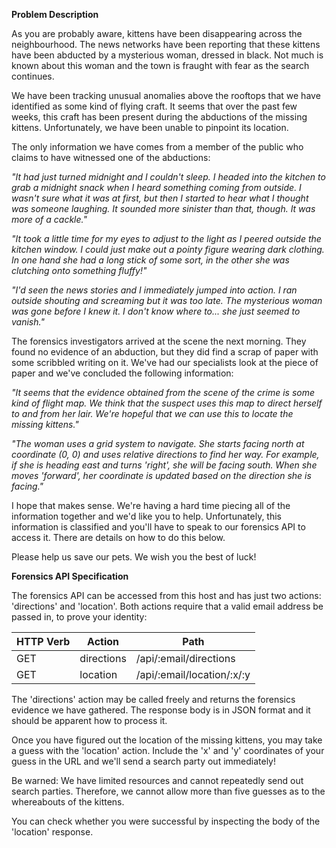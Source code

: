 **Problem Description**  

As you are probably aware, kittens have been disappearing across the neighbourhood. The news networks have been reporting that these kittens have been abducted by a mysterious woman, dressed in black. Not much is known about this woman and the town is fraught with fear as the search continues.

We have been tracking unusual anomalies above the rooftops that we have identified as some kind of flying craft. It seems that over the past few weeks, this craft has been present during the abductions of the missing kittens. Unfortunately, we have been unable to pinpoint its location.

The only information we have comes from a member of the public who claims to have witnessed one of the abductions:

_"It had just turned midnight and I couldn't sleep. I headed into the kitchen to grab a midnight snack when I heard something coming from outside. I wasn't sure what it was at first, but then I started to hear what I thought was someone laughing. It sounded more sinister than that, though. It was more of a cackle."_

_"It took a little time for my eyes to adjust to the light as I peered outside the kitchen window. I could just make out a pointy figure wearing dark clothing. In one hand she had a long stick of some sort, in the other she was clutching onto something fluffy!"_

_"I'd seen the news stories and I immediately jumped into action. I ran outside shouting and screaming but it was too late. The mysterious woman was gone before I knew it. I don't know where to... she just seemed to vanish."_

The forensics investigators arrived at the scene the next morning. They found no evidence of an abduction, but they did find a scrap of paper with some scribbled writing on it. We've had our specialists look at the piece of paper and we've concluded the following information:

_"It seems that the evidence obtained from the scene of the crime is some kind of flight map. We think that the suspect uses this map to direct herself to and from her lair. We're hopeful that we can use this to locate the missing kittens."_

_"The woman uses a grid system to navigate. She starts facing north at coordinate (0, 0) and uses relative directions to find her way. For example, if she is heading east and turns 'right', she will be facing south. When she moves 'forward', her coordinate is updated based on the direction she is facing."_

I hope that makes sense. We're having a hard time piecing all of the information together and we'd like you to help. Unfortunately, this information is classified and you'll have to speak to our forensics API to access it. There are details on how to do this below.

Please help us save our pets. We wish you the best of luck!

**Forensics API Specification**  

The forensics API can be accessed from this host and has just two actions: 'directions' and 'location'. Both actions require that a valid email address be passed in, to prove your identity:

 HTTP Verb	| Action | Path
---|---|---  
GET	| directions | /api/:email/directions
GET	| location	| /api/:email/location/:x/:y

The 'directions' action may be called freely and returns the forensics evidence we have gathered. The response body is in JSON format and it should be apparent how to process it.

Once you have figured out the location of the missing kittens, you may take a guess with the 'location' action. Include the 'x' and 'y' coordinates of your guess in the URL and we'll send a search party out immediately!

Be warned: We have limited resources and cannot repeatedly send out search parties. Therefore, we cannot allow more than five guesses as to the whereabouts of the kittens.

You can check whether you were successful by inspecting the body of the 'location' response.
